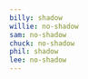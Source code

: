 ```yaml
---
billy: shadow
willie: no-shadow
sam: no-shadow
chuck: no-shadow
phil: shadow
lee: no-shadow
---
```

